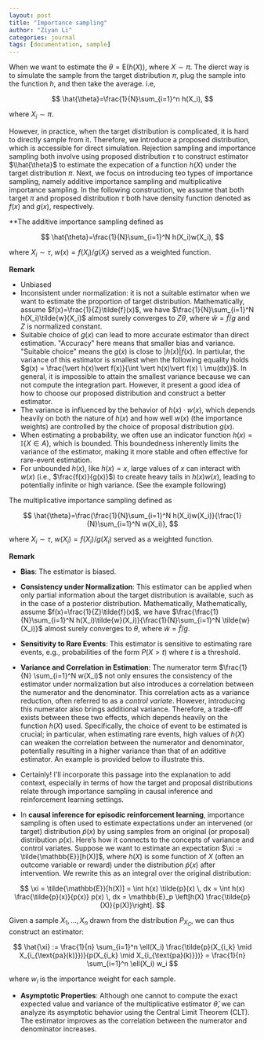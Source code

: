 ```yaml
---
layout: post
title: "Importance sampling"
author: "Ziyan Li"
categories: journal
tags: [documentation, sample]
---
```

When we want to estimate the $\theta = \text{E}(h(X))$, where $X \sim \pi$. The dierct way is to simulate the sample from the target distribution $\pi$,
plug the sample into the function $h$, and then take the average. i.e,

$$
\hat{\theta}=\frac{1}{N}\sum_{i=1}^n h(X_i),
$$

where $X_i \sim \pi$.

However, in practice, when the target distribution is complicated, it is hard to directly sample from it. Therefore, we introduce a proposed distribution, which is accessible for direct simulation. Rejection sampling and importance sampling both involve using proposed distribution $\tau$ to construct estimator $\\hat{\theta}$ to estimate the expecation of a function $h(X)$ under the target distribution $\pi$. Next, we focus on introducing teo types of importance sampling, namely additive importance sampling and multiplicative importance sampling. In the following construction, we assume that both target $\pi$ and proposed distribution $\tau$ both have density function denoted as $f(x)$ and $g(x)$, respectively.

**The additive importance sampling defined as 

$$
\hat{\theta}=\frac{1}{N}\sum_{i=1}^N h(X_i)w(X_i),
$$

where $X_i \sim \tau$, $w(x)=f(X_i)/g(X_i)$ served as a weighted function.

**Remark**
- Unbiased
- Inconsistent under normalization: it is not a suitable estimator when we want to estimate the proportion of target distribution. Mathematically, assume $f(x)=\frac{1}{Z}\tilde{f}(x)$, we have $\frac{1}{N}\sum_{i=1}^N h(X_i)\tilde{w}(X_i)$ almost surely converges to $Z\theta$, where $\tilde{w}=\tilde{f}/g$ and $Z$ is normalized constant.
- Suitable choice of $g(x)$ can lead to more accurate estimator than direct estimation. "Accuracy" here means that smaller bias and variance. "Suitable choice" means the $g(x)$ is close to $\vert h(x)\vert f(x)$. In partiular, the variance of this estimator is smallest when the following equality holds $g(x) = \frac{\vert h(x)\vert f(x)}{\int \vert h(x)\vert f(x) \ \mu(dx)}$. In general, it is impossible to attain the smallest variance because we can not compute the integration part. However, it present a good idea of how to choose our proposed distribution and construct a better estimator.
- The variance is influenced by the behavior of $h(x) \cdot w(x)$, which depends heavily on both the nature of $h(x)$ and how well $w(x)$ (the importance weights) are controlled by the choice of proposal distribution $g(x)$.
- When estimating a probability, we often use an indicator function $h(x) = \mathbb{I}\{X \in A\}$, which is bounded. This boundedness inherently limits the variance of the estimator, making it more stable and often effective for rare-event estimation.
- For unbounded $h(x)$, like $h(x) = x$, large values of $x$ can interact with $w(x)$ (i.e., $\frac{f(x)}{g(x)}$) to create heavy tails in $h(x)w(x)$, leading to potentially infinite or high variance. (See the example following)

The multiplicative importance sampling defined as 

$$
\hat{\theta}=\frac{\frac{1}{N}\sum_{i=1}^N h(X_i)w(X_i)}{\frac{1}{N}\sum_{i=1}^N w(X_i)},
$$

where $X_i \sim \tau$, $w(X_i)=f(X_i)/g(X_i)$ served as a weighted function.

**Remark**

- **Bias**: The estimator is biased.
  
- **Consistency under Normalization**: This estimator can be applied when only partial information about the target distribution is available, such as in the case of a posterior distribution. Mathematically, Mathematically, assume $f(x)=\frac{1}{Z}\tilde{f}(x)$, we have $\frac{\frac{1}{N}\sum_{i=1}^N h(X_i)\tilde{w}(X_i)}{\frac{1}{N}\sum_{i=1}^N \tilde{w}(X_i)}$ almost surely converges to $\theta$, where $\tilde{w}=\tilde{f}/g$. 

- **Sensitivity to Rare Events**: This estimator is sensitive to estimating rare events, e.g., probabilities of the form $P(X > t)$ where $t$ is a threshold.

- **Variance and Correlation in Estimation**: The numerator term $\frac{1}{N} \sum_{i=1}^N w(X_i)$ not only ensures the consistency of the estimator under normalization but also introduces a correlation between the numerator and the denominator. This correlation acts as a variance reduction, often referred to as a *control variate*. However, introducing this numerator also brings additional variance. Therefore, a trade-off exists between these two effects, which depends heavily on the function $h(X)$ used. Specifically, the choice of event to be estimated is crucial; in particular, when estimating rare events, high values of $h(X)$ can weaken the correlation between the numerator and denominator, potentially resulting in a higher variance than that of an additive estimator. An example is provided below to illustrate this.
- Certainly! I'll incorporate this passage into the explanation to add context, especially in terms of how the target and proposal distributions relate through importance sampling in causal inference and reinforcement learning settings.
- In **causal inference for episodic reinforcement learning**, importance sampling is often used to estimate expectations under an intervened (or target) distribution $\tilde{p}(x)$ by using samples from an original (or proposal) distribution $p(x)$. Here’s how it connects to the concepts of variance and control variates. Suppose we want to estimate an expectation $\xi := \tilde{\mathbb{E}}[h(X)]$, where $h(X)$ is some function of $X$ (often an outcome variable or reward) under the distribution $\tilde{p}(x)$ after intervention. We rewrite this as an integral over the original distribution:
   
$$
\xi = \tilde{\mathbb{E}}[h(X)] = \int h(x) \tilde{p}(x) \, dx = \int h(x) \frac{\tilde{p}(x)}{p(x)} p(x) \, dx = \mathbb{E}_p \left[h(X) \frac{\tilde{p}(X)}{p(X)}\right].
$$

Given a sample $X_1, \dots, X_n$ drawn from the distribution $P_{X_C}$,
we can thus construct an estimator:

$$
\hat{\xi} := \frac{1}{n} \sum_{i=1}^n \ell(X_i) \frac{\tilde{p}(X_{i_k} \mid X_{i_{\text{pa}(k)}})}{p(X_{i_k} \mid X_{i_{\text{pa}(k)}})} = \frac{1}{n} \sum_{i=1}^n \ell(X_i) w_i
$$

where $w_i$ is the importance weight for each sample.

  
- **Asymptotic Properties**: Although one cannot to compute the exact expected value and variance of the multiplicative estimator $\hat{\theta}$, we can analyze its asymptotic behavior using the Central Limit Theorem (CLT). The estimator improves as the correlation between the numerator and denominator increases.



